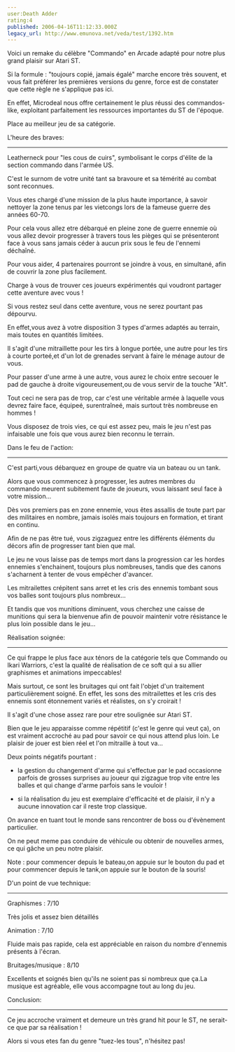```yaml
---
user:Death Adder
rating:4
published: 2006-04-16T11:12:33.000Z
legacy_url: http://www.emunova.net/veda/test/1392.htm
---
```

Voici un remake du célèbre "Commando" en Arcade adapté pour notre plus grand plaisir sur Atari ST.  

Si la formule : "toujours copié, jamais égalé" marche encore très souvent, et vous fait préférer les premières versions du genre, force est de constater que cette règle ne s'applique pas ici.  

En effet, Microdeal nous offre certainement le plus réussi des commandos-like, exploitant parfaitement les ressources importantes du ST de l'époque.  

Place au meilleur jeu de sa catégorie.  

  

  

L'heure des braves:  

----------------------  

Leatherneck pour "les cous de cuirs", symbolisant le corps d'élite de la section commando dans l'armée US.  

C'est le surnom de votre unité tant sa bravoure et sa témérité au combat sont reconnues.  

Vous etes chargé d'une mission de la plus haute importance, à savoir nettoyer la zone tenus par les vietcongs lors de la fameuse guerre des années 60-70\.  

Pour cela vous allez etre débarqué en pleine zone de guerre ennemie où vous allez devoir progresser à travers tous les pièges qui se présenteront face à vous sans jamais céder à aucun prix sous le feu de l'ennemi déchaîné.  

  

Pour vous aider, 4 partenaires pourront se joindre à vous, en simultané, afin de couvrir la zone plus facilement.  

Charge à vous de trouver ces joueurs expérimentés qui voudront partager cette aventure avec vous !  

Si vous restez seul dans cette aventure, vous ne serez pourtant pas dépourvu.  

En effet,vous avez à votre disposition 3 types d'armes adaptés au terrain, mais toutes en quantités limitées.  

Il s'agit d'une mitraillette pour les tirs à longue portée, une autre pour les tirs à courte porteé,et d'un lot de grenades servant à faire le ménage autour de vous.  

Pour passer d'une arme à une autre, vous aurez le choix entre secouer le pad de gauche à droite vigoureusement,ou de vous servir de la touche "Alt".  

  

Tout ceci ne sera pas de trop, car c'est une véritable armée à laquelle vous devrez faire face, équipeé, surentraîneé, mais surtout très nombreuse en hommes !  

Vous disposez de trois vies, ce qui est assez peu, mais le jeu n'est pas infaisable une fois que vous aurez bien reconnu le terrain.  

  

  

Dans le feu de l'action:  

----------------------------  

C'est parti,vous débarquez en groupe de quatre via un bateau ou un tank.  

Alors que vous commencez à progresser, les autres membres du commando meurent subitement faute de joueurs, vous laissant seul face à votre mission...  

Dès vos premiers pas en zone ennemie, vous êtes assallis de toute part par des militaires en nombre, jamais isolés mais toujours en formation, et tirant en continu.  

Afin de ne pas être tué, vous zigzaguez entre les différents éléments du décors afin de progresser tant bien que mal.  

Le jeu ne vous laisse pas de temps mort dans la progression car les hordes ennemies s'enchainent, toujours plus nombreuses, tandis que des canons s'acharnent à tenter de vous empêcher d'avancer.  

Les mitrailettes crépitent sans arret et les cris des ennemis tombant sous vos balles sont toujours plus nombreux...  

Et tandis que vos munitions diminuent, vous cherchez une caisse de munitions qui sera la bienvenue afin de pouvoir maintenir votre résistance le plus loin possible dans le jeu...  

  

  

Réalisation soignée:  

-------------------------  

Ce qui frappe le plus face aux ténors de la catégorie tels que Commando ou Ikari Warriors, c'est la qualité de réalisation de ce soft qui a su allier graphismes et animations impeccables!  

Mais surtout, ce sont les bruitages qui ont fait l'objet d'un traitement particulièrement soigné. En effet, les sons des mitrailettes et les cris des ennemis sont étonnement variés et réalistes, on s'y croirait !  

Il s'agit d'une chose assez rare pour etre soulignée sur Atari ST.  

Bien que le jeu apparaisse comme répétitif (c'est le genre qui veut ça), on est vraiment accroché au pad pour savoir ce qui nous attend plus loin. Le plaisir de jouer est bien réel et l'on mitraille à tout va...  

  

Deux points négatifs pourtant :  

- la gestion du changement d'arme qui s'effectue par le pad occasionne parfois de grosses surprises au joueur qui zigzague trop vite entre les balles et qui change d'arme parfois sans le vouloir !  

- si la réalisation du jeu est exemplaire d'efficacité et de plaisir, il n'y a aucune innovation car il reste trop classique.  

On avance en tuant tout le monde sans rencontrer de boss ou d'évènement particulier.  

On ne peut meme pas conduire de véhicule ou obtenir de nouvelles armes, ce qui gâche un peu notre plaisir.  

  

Note : pour commencer depuis le bateau,on appuie sur le bouton du pad et pour commencer depuis le tank,on appuie sur le bouton de la souris!  

  

  

D'un point de vue technique:  

-----------------------------------  

Graphismes : 7/10  

Très jolis et assez bien détaillés  

  

Animation : 7/10  

Fluide mais pas rapide, cela est appréciable en raison du nombre d'ennemis présents à l'écran.  

  

Bruitages/musique : 8/10  

Excellents et soignés bien qu'ils ne soient pas si nombreux que ça.La musique est agréable, elle vous accompagne tout au long du jeu.  

  

  

Conclusion:  

---------------  

Ce jeu accroche vraiment et demeure un très grand hit pour le ST, ne serait-ce que par sa réalisation !  

Alors si vous etes fan du genre "tuez-les tous", n'hésitez pas!